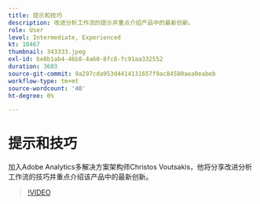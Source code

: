 ```yaml
---
title: 提示和技巧
description: 改进分析工作流的提示并重点介绍产品中的最新创新。
role: User
level: Intermediate, Experienced
kt: 10467
thumbnail: 343333.jpeg
exl-id: be8b1ab4-46b8-4a60-8fc8-fc91aa332552
duration: 3603
source-git-commit: 9a297cda953d4414131657f9ac84580aea0eabeb
workflow-type: tm+mt
source-wordcount: '40'
ht-degree: 0%

---
```


# 提示和技巧

加入Adobe Analytics多解决方案架构师Christos Voutsakis，他将分享改进分析工作流的技巧并重点介绍该产品中的最新创新。

>[!VIDEO](https://video.tv.adobe.com/v/343333/?quality=12&learn=on)
